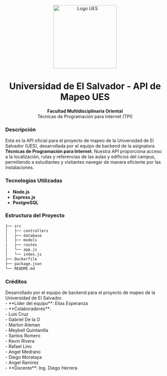 <p align="center">
  <img src="https://clipground.com/images/ues-logo-png-3.png" alt="Logo UES" width="200"/>
</p>

<h1 align="center">Universidad de El Salvador - API de Mapeo UES</h1>

<p align="center">
  <strong>Facultad Multidisciplinaria Oriental</strong><br/>
  Técnicas de Programación para Internet (TPI)
</p>

### **Descripción**

Esta es la API oficial para el proyecto de mapeo de la Universidad de El Salvador (UES), desarrollada por el equipo de backend de la asignatura **Técnicas de Programación para Internet**. Nuestra API proporciona acceso a la localización, rutas y referencias de las aulas y edificios del campus, permitiendo a estudiantes y visitantes navegar de manera eficiente por las instalaciones.

### **Tecnologías Utilizadas**

- **Node.js**
- **Express.js**
- **PostgreSQL**

### **Estructura del Proyecto**

```bash
├── src
│   ├── controllers
│   ├── database
│   ├── models
│   ├── routes
│   └── app.js
│   └── index.js
├── Dockerfile
├── package.json
└── README.md
````

### **Créditos**

<p align="left">
Desarrollado por el equipo de backend para el proyecto de mapeo de la Universidad de El Salvador.<br/>
- **Líder del equipo**: Elias Esperanza<br/>
- **Colaboradores**:<br/>
  - Luis Cruz<br/>
  - Gabriel De la O<br/>
  - Marlon Aleman<br/>
  - Meybell Quintanilla<br/>
  - Santos Romero<br/>
  - Kevin Rivera<br/>
  - Rafael Lino<br/>
  - Angel Medrano<br/>
  - Diego Morataya<br/>
  - Angel Ramirez<br/>
- **Docente**: Ing. Diego Herrera
</p>
